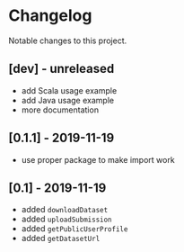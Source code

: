 # Changelog
Notable changes to this project.

## [dev] - unreleased
- add Scala usage example
- add Java usage example
- more documentation

## [0.1.1] - 2019-11-19
- use proper package to make import work

## [0.1] - 2019-11-19
- added `downloadDataset`
- added `uploadSubmission`
- added `getPublicUserProfile`
- added `getDatasetUrl`
